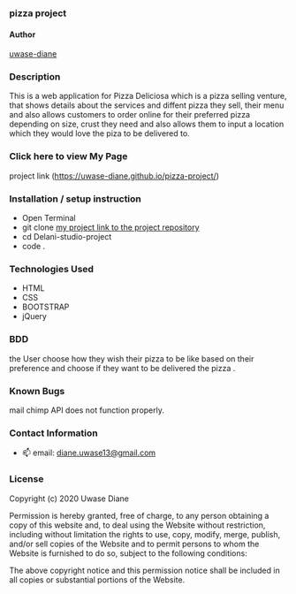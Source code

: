 ###  pizza project
#### Author

[uwase-diane](https://github.com/uwase-diane)

### Description
This is a web application for Pizza Deliciosa which is a pizza selling venture, that shows details about the services and diffent pizza they sell, their menu and also allows customers to order online for their preferred pizza depending on size, crust they need and also allows them to input a location which they would love the piza to be delivered to.


### Click here to view My Page 

project link (https://uwase-diane.github.io/pizza-project/)



### Installation / setup instruction

* Open Terminal
* git clone [my project link to the project repository](https://github.com/uwase-diane/pizza-project)
* cd Delani-studio-project
* code . 

### Technologies Used
 * HTML 
 * CSS
 * BOOTSTRAP 
 * jQuery

### BDD
the User choose how they wish their pizza to be like based on their preference and choose if they want to be delivered the pizza .
### Known Bugs
mail chimp API does not function properly.

### Contact Information
 - 📫  email: diane.uwase13@gmail.com

### License
Copyright (c) 2020 Uwase Diane

Permission is hereby granted, free of charge, to any person obtaining a copy of this website and, to deal using the Website without restriction, including without limitation the rights to use, copy, modify, merge, publish, and/or sell copies of the Website and to permit persons to whom the Website is furnished to do so, subject to the following conditions:

The above copyright notice and this permission notice shall be included in all copies or substantial portions of the Website.
